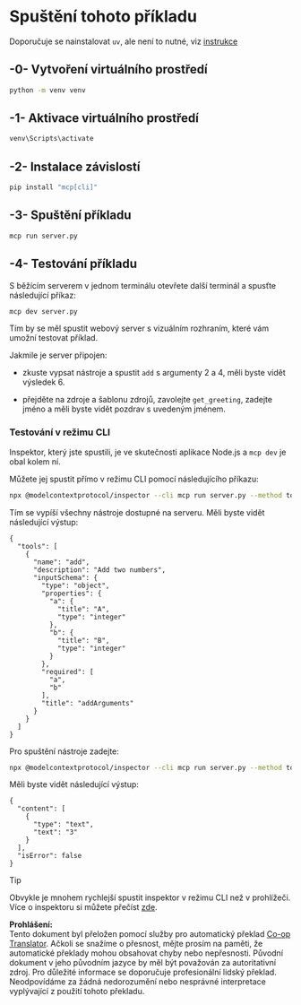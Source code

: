 <!--
CO_OP_TRANSLATOR_METADATA:
{
  "original_hash": "d26f746e21775c30b4d7ed97962b24df",
  "translation_date": "2025-08-18T20:00:29+00:00",
  "source_file": "03-GettingStarted/01-first-server/solution/python/README.md",
  "language_code": "cs"
}
-->
# Spuštění tohoto příkladu

Doporučuje se nainstalovat `uv`, ale není to nutné, viz [instrukce](https://docs.astral.sh/uv/#highlights)

## -0- Vytvoření virtuálního prostředí

```bash
python -m venv venv
```

## -1- Aktivace virtuálního prostředí

```bash
venv\Scripts\activate
```

## -2- Instalace závislostí

```bash
pip install "mcp[cli]"
```

## -3- Spuštění příkladu

```bash
mcp run server.py
```

## -4- Testování příkladu

S běžícím serverem v jednom terminálu otevřete další terminál a spusťte následující příkaz:

```bash
mcp dev server.py
```

Tím by se měl spustit webový server s vizuálním rozhraním, které vám umožní testovat příklad.

Jakmile je server připojen:

- zkuste vypsat nástroje a spustit `add` s argumenty 2 a 4, měli byste vidět výsledek 6.

- přejděte na zdroje a šablonu zdrojů, zavolejte `get_greeting`, zadejte jméno a měli byste vidět pozdrav s uvedeným jménem.

### Testování v režimu CLI

Inspektor, který jste spustili, je ve skutečnosti aplikace Node.js a `mcp dev` je obal kolem ní.

Můžete jej spustit přímo v režimu CLI pomocí následujícího příkazu:

```bash
npx @modelcontextprotocol/inspector --cli mcp run server.py --method tools/list
```

Tím se vypíší všechny nástroje dostupné na serveru. Měli byste vidět následující výstup:

```text
{
  "tools": [
    {
      "name": "add",
      "description": "Add two numbers",
      "inputSchema": {
        "type": "object",
        "properties": {
          "a": {
            "title": "A",
            "type": "integer"
          },
          "b": {
            "title": "B",
            "type": "integer"
          }
        },
        "required": [
          "a",
          "b"
        ],
        "title": "addArguments"
      }
    }
  ]
}
```

Pro spuštění nástroje zadejte:

```bash
npx @modelcontextprotocol/inspector --cli mcp run server.py --method tools/call --tool-name add --tool-arg a=1 --tool-arg b=2
```

Měli byste vidět následující výstup:

```text
{
  "content": [
    {
      "type": "text",
      "text": "3"
    }
  ],
  "isError": false
}
```

> [!TIP]  
> Obvykle je mnohem rychlejší spustit inspektor v režimu CLI než v prohlížeči.  
> Více o inspektoru si můžete přečíst [zde](https://github.com/modelcontextprotocol/inspector).

**Prohlášení:**  
Tento dokument byl přeložen pomocí služby pro automatický překlad [Co-op Translator](https://github.com/Azure/co-op-translator). Ačkoli se snažíme o přesnost, mějte prosím na paměti, že automatické překlady mohou obsahovat chyby nebo nepřesnosti. Původní dokument v jeho původním jazyce by měl být považován za autoritativní zdroj. Pro důležité informace se doporučuje profesionální lidský překlad. Neodpovídáme za žádná nedorozumění nebo nesprávné interpretace vyplývající z použití tohoto překladu.